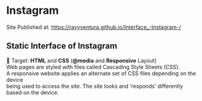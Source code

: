 # Instagram  
Site Published at: https://rayyventura.github.io/Interface_-Instagram-/

## Static Interface of Instagram </br>
🎯 Target: **HTML** and **CSS** (**@media** and **Responsive** Layout)</br>
 Web pages are styled with files called Cascading Style Sheets (CSS). </br>
A responsive website applies an alternate set of CSS files depending on the device </br>
being used to access the site. The site looks and ‘responds’ differently based on the device.
